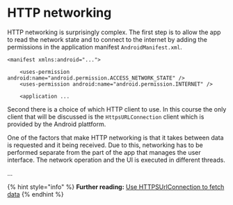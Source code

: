 # HTTP networking

HTTP networking is surprisingly complex. The first step is to allow the app to read the network state and to connect to the internet by adding the permissions in the application manifest `AndroidManifest.xml`.

```text
<manifest xmlns:android="...">
    
    <uses-permission android:name="android.permission.ACCESS_NETWORK_STATE" />
    <uses-permission android:name="android.permission.INTERNET" />

    <application ...
```

 Second there is a choice of which HTTP client to use. In this course the only client that will be discussed is the `HttpsURLConnection` client which is provided by the Android plattform.

One of the factors that make HTTP networking is that it takes between data is requested and it being received. Due to this, networking has to be performed separate from the part of the app  that manages the user interface. The network operation and the UI is executed in different threads.

...

{% hint style="info" %}
**Further reading:** [Use HTTPSUrlConnection to fetch data](https://developer.android.com/training/basics/network-ops/connecting#download)
{% endhint %}


